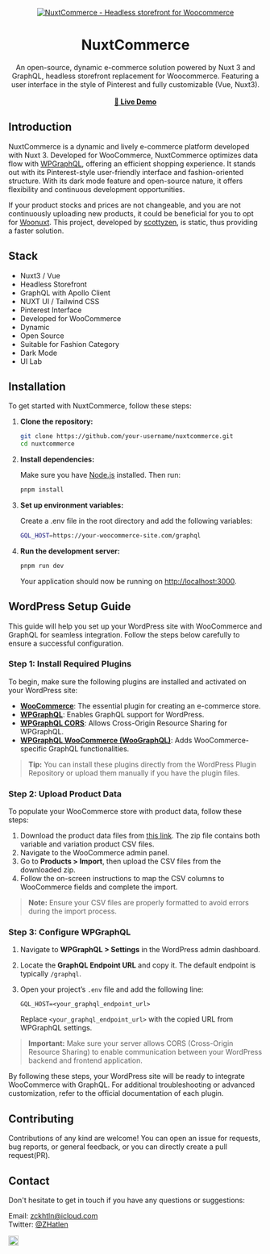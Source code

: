 <p align="center">
  <a href="https://commerce.nuxt.dev">
    <img alt="NuxtCommerce - Headless storefront for Woocommerce" src="https://github.com/user-attachments/assets/1c6720b7-5aea-4f6b-be55-8944fb81799a">
  </a>

  <h1 align="center">NuxtCommerce</h2>

  <p align="center">
    An open-source, dynamic e-commerce solution powered by Nuxt 3 and GraphQL, headless storefront replacement for Woocommerce. Featuring a user interface in the style of Pinterest and fully customizable (Vue, Nuxt3).
    <br />
    <br />
    <a href="https://commerce.nuxt.dev"><strong>🚀 Live Demo</strong></a>
  </p>
</p>

## Introduction

NuxtCommerce is a dynamic and lively e-commerce platform developed with Nuxt 3. Developed for WooCommerce, NuxtCommerce optimizes data flow with [WPGraphQL](https://github.com/wp-graphql/wp-graphql), offering an efficient shopping experience. It stands out with its Pinterest-style user-friendly interface and fashion-oriented structure. With its dark mode feature and open-source nature, it offers flexibility and continuous development opportunities.

If your product stocks and prices are not changeable, and you are not continuously uploading new products, it could be beneficial for you to opt for [Woonuxt](https://github.com/scottyzen/woonuxt#readme). This project, developed by [scottyzen](https://github.com/scottyzen), is static, thus providing a faster solution.

## Stack

- Nuxt3 / Vue
- Headless Storefront
- GraphQL with Apollo Client
- NUXT UI / Tailwind CSS
- Pinterest Interface
- Developed for WooCommerce
- Dynamic
- Open Source
- Suitable for Fashion Category
- Dark Mode
- UI Lab

## Installation

To get started with NuxtCommerce, follow these steps:

1. **Clone the repository:**

   ```sh
   git clone https://github.com/your-username/nuxtcommerce.git
   cd nuxtcommerce
   ```

2. **Install dependencies:**

   Make sure you have [Node.js](https://nodejs.org/) installed. Then run:

   ```sh
   pnpm install
   ```

3. **Set up environment variables:**

   Create a .env file in the root directory and add the following variables:

   ```sh
   GQL_HOST=https://your-woocommerce-site.com/graphql
   ```

4. **Run the development server:**

   ```sh
   pnpm run dev
   ```

   Your application should now be running on [http://localhost:3000](http://localhost:3000).

## WordPress Setup Guide

This guide will help you set up your WordPress site with WooCommerce and GraphQL for seamless integration. Follow the steps below carefully to ensure a successful configuration.

### Step 1: Install Required Plugins

To begin, make sure the following plugins are installed and activated on your WordPress site:

- [**WooCommerce**](https://woocommerce.com/): The essential plugin for creating an e-commerce store.
- [**WPGraphQL**](https://www.wpgraphql.com/): Enables GraphQL support for WordPress.
- [**WPGraphQL CORS**](https://github.com/funkhaus/wp-graphql-cors): Allows Cross-Origin Resource Sharing for WPGraphQL.
- [**WPGraphQL WooCommerce (WooGraphQL)**](https://github.com/wp-graphql/wp-graphql-woocommerce): Adds WooCommerce-specific GraphQL functionalities.

> **Tip:** You can install these plugins directly from the WordPress Plugin Repository or upload them manually if you have the plugin files.

### Step 2: Upload Product Data

To populate your WooCommerce store with product data, follow these steps:

1. Download the product data files from [this link](https://github.com/zackha/nuxtcommerce/blob/master/public/products.zip). The zip file contains both variable and variation product CSV files.
2. Navigate to the WooCommerce admin panel.
3. Go to **Products > Import**, then upload the CSV files from the downloaded zip.
4. Follow the on-screen instructions to map the CSV columns to WooCommerce fields and complete the import.

> **Note:** Ensure your CSV files are properly formatted to avoid errors during the import process.

### Step 3: Configure WPGraphQL

1. Navigate to **WPGraphQL > Settings** in the WordPress admin dashboard.
2. Locate the **GraphQL Endpoint URL** and copy it. The default endpoint is typically `/graphql`.
3. Open your project’s `.env` file and add the following line:

   ```env
   GQL_HOST=<your_graphql_endpoint_url>
   ```

   Replace `<your_graphql_endpoint_url>` with the copied URL from WPGraphQL settings.

> **Important:** Make sure your server allows CORS (Cross-Origin Resource Sharing) to enable communication between your WordPress backend and frontend application.

By following these steps, your WordPress site will be ready to integrate WooCommerce with GraphQL. For additional troubleshooting or advanced customization, refer to the official documentation of each plugin.

## Contributing

Contributions of any kind are welcome! You can open an issue for requests, bug reports, or general feedback, or you can directly create a pull request(PR).

## Contact

Don't hesitate to get in touch if you have any questions or suggestions:

Email: zckhtln@icloud.com</br>
Twitter: [@ZHatlen](https://twitter.com/ZHatlen)

[<img src="https://api.gitsponsors.com/api/badge/img?id=623408022" height="20">](https://api.gitsponsors.com/api/badge/link?p=xnKbnMYlcR3afRIY6B121fe0yL/MMr5pJVdLPgAnPawT4N6TPHIh8pnTgySEwXSSm0dn+3jdfTXpM34lY3BOl3fk0Y5VWUBAWBr3J04AeL9uiskXQ8xrfbWjL2SIon91CO6cyx9n0BBfcAZxWvR8kw==)
